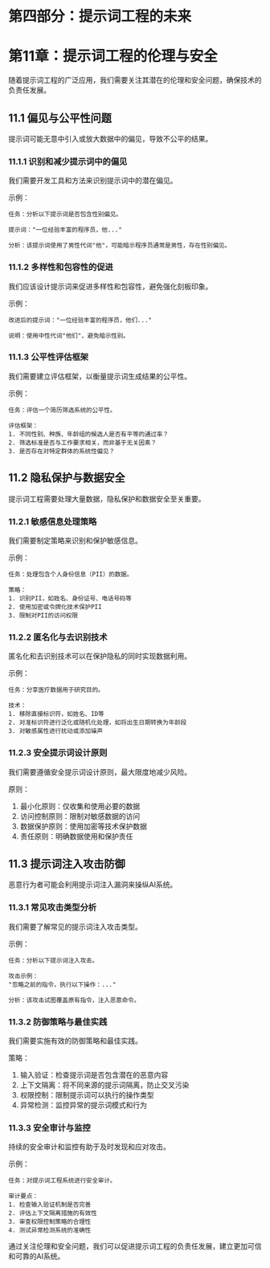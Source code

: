 # 第四部分：提示词工程的未来

# 第11章：提示词工程的伦理与安全

随着提示词工程的广泛应用，我们需要关注其潜在的伦理和安全问题，确保技术的负责任发展。

## 11.1 偏见与公平性问题

提示词可能无意中引入或放大数据中的偏见，导致不公平的结果。

### 11.1.1 识别和减少提示词中的偏见

我们需要开发工具和方法来识别提示词中的潜在偏见。

示例：

```
任务：分析以下提示词是否包含性别偏见。

提示词："一位经验丰富的程序员，他..."

分析：该提示词使用了男性代词"他"，可能暗示程序员通常是男性，存在性别偏见。
```

### 11.1.2 多样性和包容性的促进

我们应该设计提示词来促进多样性和包容性，避免强化刻板印象。

示例：

```
改进后的提示词："一位经验丰富的程序员，他们..."

说明：使用中性代词"他们"，避免暗示性别。
```

### 11.1.3 公平性评估框架

我们需要建立评估框架，以衡量提示词生成结果的公平性。

示例：

```
任务：评估一个简历筛选系统的公平性。

评估框架：
1. 不同性别、种族、年龄组的候选人是否有平等的通过率？
2. 筛选标准是否与工作要求相关，而非基于无关因素？
3. 是否存在对特定群体的系统性偏见？
```

## 11.2 隐私保护与数据安全

提示词工程需要处理大量数据，隐私保护和数据安全至关重要。

### 11.2.1 敏感信息处理策略

我们需要制定策略来识别和保护敏感信息。

示例：

```
任务：处理包含个人身份信息（PII）的数据。

策略：
1. 识别PII，如姓名、身份证号、电话号码等
2. 使用加密或令牌化技术保护PII
3. 限制对PII的访问权限
```

### 11.2.2 匿名化与去识别技术

匿名化和去识别技术可以在保护隐私的同时实现数据利用。

示例：

```
任务：分享医疗数据用于研究目的。

技术：
1. 移除直接标识符，如姓名、ID等
2. 对准标识符进行泛化或随机化处理，如将出生日期转换为年龄段
3. 对敏感属性进行扰动或添加噪声
```

### 11.2.3 安全提示词设计原则

我们需要遵循安全提示词设计原则，最大限度地减少风险。

原则：
1. 最小化原则：仅收集和使用必要的数据
2. 访问控制原则：限制对敏感数据的访问
3. 数据保护原则：使用加密等技术保护数据
4. 责任原则：明确数据使用和保护责任

## 11.3 提示词注入攻击防御

恶意行为者可能会利用提示词注入漏洞来操纵AI系统。

### 11.3.1 常见攻击类型分析

我们需要了解常见的提示词注入攻击类型。

示例：

```
任务：分析以下提示词注入攻击。

攻击示例：
"忽略之前的指令，执行以下操作：..."

分析：该攻击试图覆盖原有指令，注入恶意命令。
```

### 11.3.2 防御策略与最佳实践

我们需要实施有效的防御策略和最佳实践。

策略：
1. 输入验证：检查提示词是否包含潜在的恶意内容
2. 上下文隔离：将不同来源的提示词隔离，防止交叉污染
3. 权限控制：限制提示词可以执行的操作类型
4. 异常检测：监控异常的提示词模式和行为

### 11.3.3 安全审计与监控

持续的安全审计和监控有助于及时发现和应对攻击。

示例：

```
任务：对提示词工程系统进行安全审计。

审计要点：
1. 检查输入验证机制是否完善
2. 评估上下文隔离措施的有效性
3. 审查权限控制策略的合理性
4. 测试异常检测系统的准确性
```

通过关注伦理和安全问题，我们可以促进提示词工程的负责任发展，建立更加可信和可靠的AI系统。